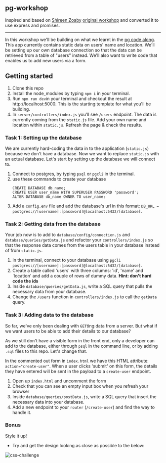 ## pg-workshop


Inspired and based on [Shireen Zoaby](https://github.com/shiryz) [original workshop](https://github.com/foundersandcoders/pg-workshop) and converted it to use express and promises.

----

In this workshop we'll be building on what we learnt in the [pg code along](https://github.com/GSG-CA/pg-code-along). This app currently contains static data on users' name and location. We'll be setting up our own database connection so that the data can be retrieved from a table of "users" instead. We'll also want to write code that enables us to add new users via a form.

## Getting started

1.  Clone this repo
2.  Install the node_modules by typing `npm i` in your terminal.
3.  Run `npm run dev`in your terminal and checkout the result at http://localhost:5000. This is the starting template for what you'll be building.
4.  In `server/controllers/index.js` you'll see  `/users` endpoint. The data is currently coming from the `static.js` file. Add your own name and location within `static.js`. Refresh the page & check the results.

### Task 1: Setting up the database

We are currently hard-coding the data in to the application (`static.js`) because we don't have a database. Now we want to replace `static.js` with an actual database. Let's start by setting up the database we will connect to.

1.  Connect to postgres, by typing `psql` or `pgcli` in the terminal.
2.  use these commands to create your database
    ```
    CREATE DATABASE db_name;
    CREATE USER user_name WITH SUPERUSER PASSWORD 'password';
    ALTER DATABASE db_name OWNER TO user_name;
    ```
3.  Add a `config.env` file and add the database's url in this format: `DB_URL = postgres://[username]:[password]@localhost:5432/[database]`. 

### Task 2: Getting data from the database

Your job now is to add to `database/config/connection.js` and `database/queries/getData.js` and refactor your `controllers/index.js` so that the response data comes from the users table in your database instead of from `static.js`.

1.  In the terminal, connect to your database using `pgcli postgres://[username]:[password]@localhost:5432/[database]`.
2.  Create a table called 'users' with three columns: 'id', 'name' and 'location' and add a couple of rows of dummy data. **Hint: don't hard code the ids**
3.  Inside `database/queries/getData.js`, write a SQL query that pulls the necessary data from your database.
4.  Change the `/users` function  in `controllers/index.js` to call the `getData` query.

### Task 3: Adding data to the database

So far, we've only been dealing with `GET`ting data from a server. But what if we want users to be able to add their details to our database?

As we still don't have a visible form in the front end, only a developer can add to the database, either through `psql` in the command line, or by adding `.sql` files to this repo. Let's change that.

In the commented out form in `index.html` we have this HTML attribute: `action="create-user"`. When a user clicks 'submit' on this form, the details they have entered will be sent in the payload to a `create-user` endpoint.

1.  Open up `index.html` and uncomment the form
2.  Check that you can see an empty input box when you refresh your browser
3.  Inside `database/queries/postData.js`, write a SQL query that insert the necessary data into your database.
3.  Add a new endpoint to your `router` (`/create-user`) and find the way to handle it.


### Bonus

Style it up!

- Try and get the design looking as close as possible to the below:

![css-challenge](https://user-images.githubusercontent.com/20152018/28717127-6a22b320-7398-11e7-895e-a0e4cc67ebf5.png)

